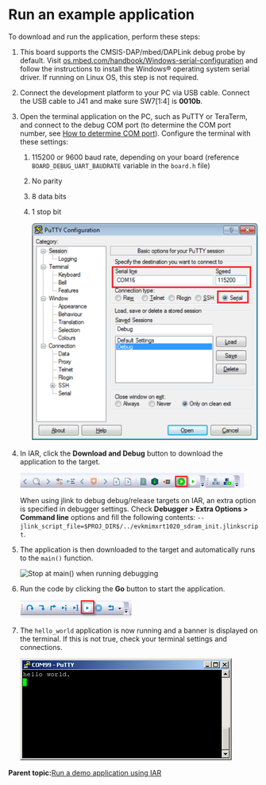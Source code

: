 # Run an example application

To download and run the application, perform these steps:

1.  This board supports the CMSIS-DAP/mbed/DAPLink debug probe by default. Visit [os.mbed.com/handbook/Windows-serial-configuration](https://os.mbed.com/handbook/Windows-serial-configuration) and follow the instructions to install the Windows® operating system serial driver. If running on Linux OS, this step is not required.
2.  Connect the development platform to your PC via USB cable. Connect the USB cable to J41 and make sure SW7\[1:4\] is **0010b**.
3.  Open the terminal application on the PC, such as PuTTY or TeraTerm, and connect to the debug COM port \(to determine the COM port number, see [How to determine COM port](how_to_determine_com_port.md)\). Configure the terminal with these settings:
    1.  115200 or 9600 baud rate, depending on your board \(reference `BOARD_DEBUG_UART_BAUDRATE` variable in the `board.h` file\)
    2.  No parity
    3.  8 data bits
    4.  1 stop bit

        ![](../images/terminal_putty_configuration.png "Terminal (PuTTY) configuration")

4.  In IAR, click the **Download and Debug** button to download the application to the target.

    ![](../images/download_and_debug_button_rt1050.png "Download and Debug button")

    When using jlink to debug debug/release targets on IAR, an extra option is specified in debugger settings. Check **Debugger \> Extra Options \> Command line** options and fill the following contents: `--jlink_script_file=$PROJ_DIR$/../evkmimxrt1020_sdram_init.jlinkscript`.

5.  The application is then downloaded to the target and automatically runs to the `main()` function.

    ![](../images/stop_at_main_running_debugging_rt1020.png "Stop at main() when running
                debugging")

6.  Run the code by clicking the **Go** button to start the application.

    ![](../images/go_button_rt1020.png "Go button")

7.  The `hello_world` application is now running and a banner is displayed on the terminal. If this is not true, check your terminal settings and connections.

    ![](../images/hello_world_lowercase.png "Text display of the hello_world demo")


**Parent topic:**[Run a demo application using IAR](../topics/run_a_demo_application_using_iar.md)

